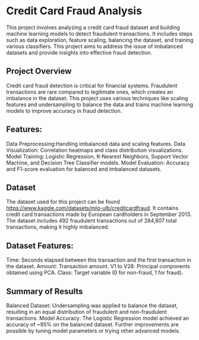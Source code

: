 # Credit Card Fraud Analysis
This project involves analyzing a credit card fraud dataset and building machine learning models to detect fraudulent transactions. It includes steps such as data exploration, feature scaling, balancing the dataset, and training various classifiers. This project aims to address the issue of imbalanced datasets and provide insights into effective fraud detection.

## Project Overview
Credit card fraud detection is critical for financial systems. Fraudulent transactions are rare compared to legitimate ones, which creates an imbalance in the dataset. This project uses various techniques like scaling features and undersampling to balance the data and trains machine learning models to improve accuracy in fraud detection.

## Features:
Data Preprocessing:Handling imbalanced data and scaling features.
Data Visualization: Correlation heatmaps and class distribution visualizations.
Model Training: Logistic Regression, K-Nearest Neighbors, Support Vector Machine, and Decision Tree Classifier models.
Model Evaluation: Accuracy and F1-score evaluation for balanced and imbalanced datasets.

## Dataset
The dataset used for this project can be found https://www.kaggle.com/datasets/mlg-ulb/creditcardfraud. It contains credit card transactions made by European cardholders in September 2013. The dataset includes 492 fraudulent transactions out of 284,807 total transactions, making it highly imbalanced.

## Dataset Features:
Time: Seconds elapsed between this transaction and the first transaction in the dataset.
Amount: Transaction amount.
V1 to V28: Principal components obtained using PCA.
Class: Target variable (0 for non-fraud, 1 for fraud).

## Summary of Results
Balanced Dataset: Undersampling was applied to balance the dataset, resulting in an equal distribution of fraudulent and non-fraudulent transactions.
Model Accuracy: The Logistic Regression model achieved an accuracy of ~95% on the balanced dataset. Further improvements are possible by tuning model parameters or trying other advanced models.
